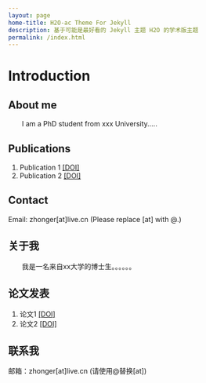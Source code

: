 ```yaml
---
layout: page
home-title: H2O-ac Theme For Jekyll
description: 基于可能是最好看的 Jekyll 主题 H2O 的学术版主题
permalink: /index.html
---
```


# Introduction

## About me

&emsp;&emsp;I am a PhD student from xxx University.....

## Publications

1. Publication 1 [[DOI]](https://doi.org)
2. Publication 2 [[DOI]]([#](https://doi.org))

## Contact

Email: zhonger[at]live.cn (Please replace [at] with @.)

## 关于我

&emsp;&emsp;我是一名来自xx大学的博士生。。。。。。

## 论文发表

1. 论文1 [[DOI]](https://doi.org)
2. 论文2 [[DOI]](https://doi.org)

## 联系我

邮箱：zhonger[at]live.cn (请使用@替换[at])
